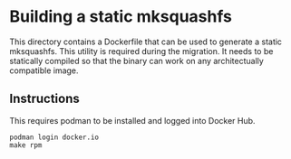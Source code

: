 # Building a static mksquashfs

This directory contains a Dockerfile that
can be used to generate a static mksquashfs.
This utility is required during the migration.
It needs to be statically compiled so that the
binary can work on any architectually compatible
image.

## Instructions

This requires podman to be installed and logged into
Docker Hub.

```
podman login docker.io
make rpm
```

